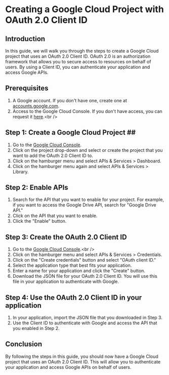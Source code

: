 # Creating a Google Cloud Project with OAuth 2.0 Client ID <br />
## Introduction <br />
In this guide, we will walk you through the steps to create a Google Cloud project that uses an OAuth 2.0 Client ID. OAuth 2.0 is an authorization framework that allows you to secure access to resources on behalf of users. By using a Client ID, you can authenticate your application and access Google APIs. <br />

## Prerequisites <br />
1. A Google account. If you don't have one, create one at [accounts.google.com](accounts.google.com).<br />
2. Access to the Google Cloud Console. If you don't have access, you can request it [here](https://console.cloud.google.com/welcome?).<br />
## Step 1: Create a Google Cloud Project ## <br />
1. Go to the [Google Cloud Console](https://console.cloud.google.com/welcome?). <br />
2. Click on the project drop-down and select or create the project that you want to add the OAuth 2.0 Client ID to.<br />
3. Click on the hamburger menu and select APIs & Services > Dashboard.<br />
4. Click on the hamburger menu again and select APIs & Services > Library.<br />
## Step 2: Enable APIs <br />
1. Search for the API that you want to enable for your project. For example, if you want to access the Google Drive API, search for "Google Drive API."<br />
2. Click on the API that you want to enable.<br />
3. Click the "Enable" button.<br />
## Step 3: Create the OAuth 2.0 Client ID <br />
1. Go to the [Google Cloud Console](https://console.cloud.google.com/welcome?).<br />
2. Click on the hamburger menu and select APIs & Services > Credentials.<br />
3. Click on the "Create credentials" button and select "OAuth client ID."<br />
4. Select the application type that best fits your application.<br />
5. Enter a name for your application and click the "Create" button.<br />
6. Download the JSON file for your OAuth 2.0 Client ID. You will use this file in your application to authenticate with Google.<br />
## Step 4: Use the OAuth 2.0 Client ID in your application <br />
1. In your application, import the JSON file that you downloaded in Step 3.<br />
2. Use the Client ID to authenticate with Google and access the API that you enabled in Step 2.<br />
## Conclusion <br />
By following the steps in this guide, you should now have a Google Cloud project that uses an OAuth 2.0 Client ID. This will allow you to authenticate your application and access Google APIs on behalf of users.<br />
